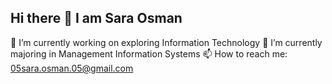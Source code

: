 ## Hi there 👋 I am Sara Osman

🔭 I’m currently working on exploring Information Technology
🌱 I’m currently majoring in Management Information Systems
📫 How to reach me: 05sara.osman.05@gmail.com


